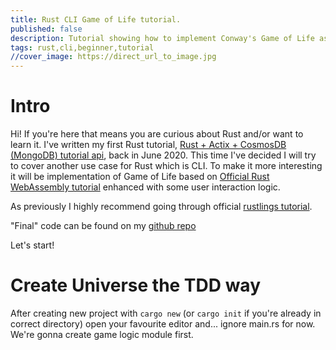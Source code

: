 ```yaml
---
title: Rust CLI Game of Life tutorial.
published: false
description: Tutorial showing how to implement Conway's Game of Life as a CLI application written in Rust.
tags: rust,cli,beginner,tutorial
//cover_image: https://direct_url_to_image.jpg
---
```


# Intro

Hi! If you're here that means you are curious about Rust and/or want to learn it. I've written my first Rust tutorial, [Rust + Actix + CosmosDB (MongoDB) tutorial api](https://dev.to/jbarszczewski/rust-actix-cosmosdb-mongodb-tutorial-api-17i5), back in June 2020. This time I've decided I will try to cover another use case for Rust which is CLI. To make it more interesting it will be implementation of Game of Life based on [Official Rust WebAssembly tutorial](https://rustwasm.github.io/docs/book/game-of-life/rules.html) enhanced with some user interaction logic.

As previously I highly recommend going through official [rustlings tutorial](https://github.com/rust-lang/rustlings).

"Final" code can be found on my [github repo](https://github.com/jbarszczewski/cli-game-of-life)

Let's start!

# Create Universe the TDD way

After creating new project with `cargo new` (or `cargo init` if you're already in correct directory) open your favourite editor and... ignore main.rs for now. We're gonna create game logic module first.
